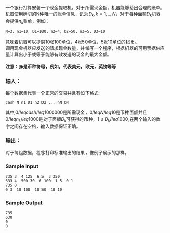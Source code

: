 一个银行打算安装一个现金提取机。对于所需现金额，机器能够给出合理的账单。<br>
机器使用确切的N种唯一的账单信息，记为$D_{k},k=1,..,N$，对于每种面额$D_{k}$机器会提供$n_{k}$账单，例如：<br>
```
N=3, n1=10, D1=100, n2=4, D2=50, n3=5, D3=10 
```
意味着机器可以提供10张100单位，4张50单位，5张10单位的钱币。<br>
调用现金机器应发送的请求现金数量，并编写一个程序，根据机器的可用票据供应量计算出小于或等于能够有效发送的现金的最大金额。<br>

#### 注意：@是币种符号，例如，代表美元，欧元，英镑等等

### 输入：
每个数据集代表一个正常的交易并且有如下格式:
```
cash N n1 D1 n2 D2 ... nN DN 
```
其中,$0 /leq cash /leq 1000000$是所需现金，$0 /leq N /leq 10$是币种面额并且$0 /leq n_{k} /leq 1000$是对于面额$D_{k}$可获得的币种，$1 \leq D_{k} /leq 1000$,在两个输入的数字之间存在空格，输入数据保证正确。<br>

### 输出：
对于每组数据，程序打印标准输出的结果，像例子展示的那样。

### Sample Input
```
735 3  4 125  6 5  3 350
633 4  500 30  6 100  1 5  0 1
735 0
0 3  10 100  10 50  10 10
```
### Sample Output
```
735
630
0
0
```


